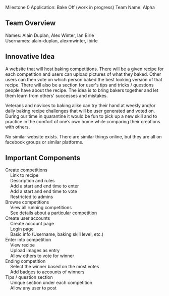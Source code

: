 Milestone 0
Application: Bake Off (work in progress)
Team Name: Alpha


## Team Overview

Names: Alain Duplan, Alex Winter, Ian Birle  
Usernames: alain-duplan, alexmwinter, ibirle

## Innovative Idea

A website that will host baking competitions. There will be a given recipe for each competition and users can upload pictures of what they baked. Other users can then vote on which person baked the best looking version of that recipe. There will also be a section for user's tips and tricks / questions people have about the recipe. The idea is to bring bakers together and let them learn from others' successes and mistakes.

Veterans and novices to baking alike can try their hand at weekly and/or daily baking recipe challenges that will be user generated and voted on. During our time in quarantine it would be fun to pick up a new skill and to practice in the comfort of one’s own home while comparing their creations with others.

No similar website exists. There are similar things online, but they are all on facebook groups or similar platforms.

## Important Components

Create competitions  
&nbsp;&nbsp;&nbsp;&nbsp;Link to recipe  
&nbsp;&nbsp;&nbsp;&nbsp;Description and rules  
&nbsp;&nbsp;&nbsp;&nbsp;Add a start and end time to enter  
&nbsp;&nbsp;&nbsp;&nbsp;Add a start and end time to vote  
&nbsp;&nbsp;&nbsp;&nbsp;Restricted to admins  
Browse competitions  
&nbsp;&nbsp;&nbsp;&nbsp;View all running competitions  
&nbsp;&nbsp;&nbsp;&nbsp;See details about a particular competition  
Create user accounts  
&nbsp;&nbsp;&nbsp;&nbsp;Create account page  
&nbsp;&nbsp;&nbsp;&nbsp;Login page  
&nbsp;&nbsp;&nbsp;&nbsp;Basic info (Username, baking skill level, etc.)  
Enter into competition  
&nbsp;&nbsp;&nbsp;&nbsp;View recipe  
&nbsp;&nbsp;&nbsp;&nbsp;Upload images as entry  
&nbsp;&nbsp;&nbsp;&nbsp;Allow others to vote for winner  
Ending competition  
&nbsp;&nbsp;&nbsp;&nbsp;Select the winner based on  the most votes  
&nbsp;&nbsp;&nbsp;&nbsp;Add badges to accounts of winners  
Tips / question section  
&nbsp;&nbsp;&nbsp;&nbsp;Unique section under each competition  
&nbsp;&nbsp;&nbsp;&nbsp;Allow any user to post  
